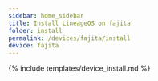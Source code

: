 ```yaml
---
sidebar: home_sidebar
title: Install LineageOS on fajita
folder: install
permalink: /devices/fajita/install
device: fajita
---
```

{% include templates/device_install.md %}
